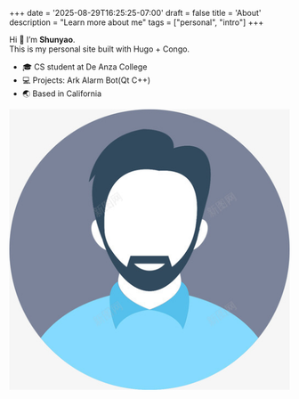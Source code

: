 +++
date = '2025-08-29T16:25:25-07:00'
draft = false
title = 'About'
description = "Learn more about me"
tags = ["personal", "intro"]
+++


Hi 👋 I’m **Shunyao**.  
This is my personal site built with Hugo + Congo.

- 🎓 CS student at De Anza College
- 💻 Projects: Ark Alarm Bot(Qt C++)
- 🌏 Based in California

![Me](me.jpg)
